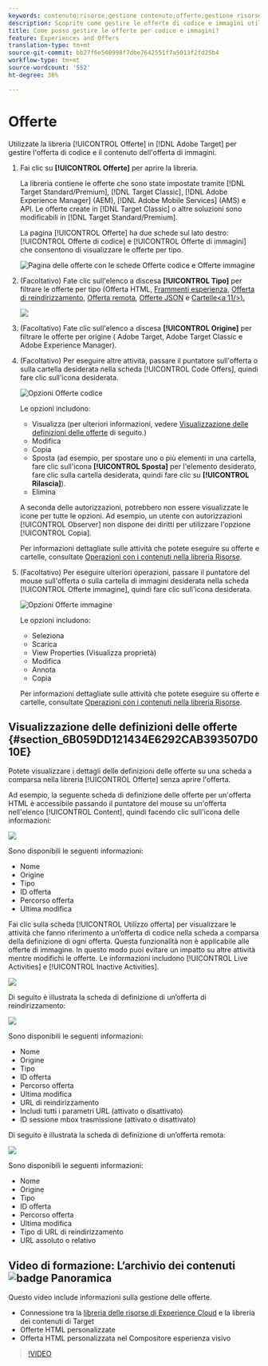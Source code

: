 ```yaml
---
keywords: contenuto;risorse;gestione contenuto;offerte;gestione risorse;inserire modalità selezione;modalità di selezione
description: Scoprite come gestire le offerte di codice e immagini utilizzando la libreria Offerte in  Adobe Target.
title: Come posso gestire le offerte per codice e immagini?
feature: Experiences and Offers
translation-type: tm+mt
source-git-commit: bb27f6e540998f7dbe7642551f7a5013f2fd25b4
workflow-type: tm+mt
source-wordcount: '552'
ht-degree: 36%

---
```



# Offerte

Utilizzate la libreria [!UICONTROL Offerte] in [!DNL Adobe Target] per gestire l&#39;offerta di codice e il contenuto dell&#39;offerta di immagini.

1. Fai clic su **[!UICONTROL Offerte]** per aprire la libreria.

   La libreria contiene le offerte che sono state impostate tramite [!DNL Target Standard/Premium], [!DNL Target Classic], [!DNL Adobe Experience Manager] (AEM), [!DNL Adobe Mobile Services] (AMS) e API. Le offerte create in [!DNL Target Classic] o altre soluzioni sono modificabili in [!DNL Target Standard/Premium].

   La pagina [!UICONTROL Offerte] ha due schede sul lato destro: [!UICONTROL Offerte di codice] e [!UICONTROL Offerte di immagini] che consentono di visualizzare le offerte per tipo.

   ![Pagina delle offerte con le schede Offerte codice e Offerte immagine](/help/c-experiences/c-manage-content/assets/offers-page.png)

1. (Facoltativo) Fate clic sull&#39;elenco a discesa **[!UICONTROL Tipo]** per filtrare le offerte per tipo (Offerta HTML, [Frammenti esperienza](/help/c-experiences/c-manage-content/aem-experience-fragments.md), [Offerta di reindirizzamento](/help/c-experiences/c-manage-content/offer-redirect.md), [Offerta remota](/help/c-experiences/c-manage-content/about-remote-offers.md), [Offerte JSON](/help/c-experiences/c-manage-content/create-json-offer.md) e [Cartelle&lt;a 11/>).](/help/c-experiences/c-manage-content/create-content-folder.md)

   ![](assets/offers_filter.png)

1. (Facoltativo) Fate clic sull&#39;elenco a discesa **[!UICONTROL Origine]** per filtrare le offerte per origine ( Adobe Target,  Adobe Target Classic e Adobe Experience Manager).

1. (Facoltativo) Per eseguire altre attività, passare il puntatore sull&#39;offerta o sulla cartella desiderata nella scheda [!UICONTROL Code Offers], quindi fare clic sull&#39;icona desiderata.

   ![Opzioni Offerte codice](assets/offer-picker-large.png)

   Le opzioni includono:

   * Visualizza (per ulteriori informazioni, vedere [Visualizzazione delle definizioni delle offerte](#section_6B059DD121434E6292CAB393507D010E) di seguito.)
   * Modifica
   * Copia
   * Sposta (ad esempio, per spostare uno o più elementi in una cartella, fare clic sull&#39;icona **[!UICONTROL Sposta]** per l&#39;elemento desiderato, fare clic sulla cartella desiderata, quindi fare clic su **[!UICONTROL Rilascia]**).
   * Elimina

   A seconda delle autorizzazioni, potrebbero non essere visualizzate le icone per tutte le opzioni. Ad esempio, un utente con autorizzazioni [!UICONTROL Observer] non dispone dei diritti per utilizzare l&#39;opzione [!UICONTROL Copia].

   Per informazioni dettagliate sulle attività che potete eseguire su offerte e cartelle, consultate [Operazioni con i contenuti nella libreria Risorse](/help/c-experiences/c-manage-content/assets-working.md).

1. (Facoltativo) Per eseguire ulteriori operazioni, passare il puntatore del mouse sull&#39;offerta o sulla cartella di immagini desiderata nella scheda [!UICONTROL Offerte immagine], quindi fare clic sull&#39;icona desiderata.

   ![Opzioni Offerte immagine](/help/c-experiences/c-manage-content/assets/image-offers-icons.png)

   Le opzioni includono:

   * Seleziona
   * Scarica
   * View Properties (Visualizza proprietà)
   * Modifica
   * Annota
   * Copia

   Per informazioni dettagliate sulle attività che potete eseguire su offerte e cartelle, consultate [Operazioni con i contenuti nella libreria Risorse](/help/c-experiences/c-manage-content/assets-working.md).

## Visualizzazione delle definizioni delle offerte {#section_6B059DD121434E6292CAB393507D010E}

Potete visualizzare i dettagli delle definizioni delle offerte su una scheda a comparsa nella libreria [!UICONTROL Offerte] senza aprire l&#39;offerta.

Ad esempio, la seguente scheda di definizione delle offerte per un&#39;offerta HTML è accessibile passando il puntatore del mouse su un&#39;offerta nell&#39;elenco [!UICONTROL Content], quindi facendo clic sull&#39;icona delle informazioni:

![](assets/offer-card-html.png)

Sono disponibili le seguenti informazioni:

* Nome
* Origine
* Tipo
* ID offerta
* Percorso offerta
* Ultima modifica

Fai clic sulla scheda [!UICONTROL Utilizzo offerta] per visualizzare le attività che fanno riferimento a un’offerta di codice nella scheda a comparsa della definizione di ogni offerta. Questa funzionalità non è applicabile alle offerte di immagine. In questo modo puoi evitare un impatto su altre attività mentre modifichi le offerte. Le informazioni includono [!UICONTROL Live Activities] e [!UICONTROL Inactive Activities].

![](assets/offer-card-usage.png)

Di seguito è illustrata la scheda di definizione di un’offerta di reindirizzamento:

![](assets/offer-card-redirect.png)

Sono disponibili le seguenti informazioni:

* Nome
* Origine
* Tipo
* ID offerta
* Percorso offerta
* Ultima modifica
* URL di reindirizzamento
* Includi tutti i parametri URL (attivato o disattivato)
* ID sessione mbox trasmissione (attivato o disattivato)

Di seguito è illustrata la scheda di definizione di un’offerta remota:

![](assets/offer-card-remote.png)

Sono disponibili le seguenti informazioni:

* Nome
* Origine
* Tipo
* ID offerta
* Percorso offerta
* Ultima modifica
* Tipo di URL di reindirizzamento
* URL assoluto o relativo

## Video di formazione: L’archivio dei contenuti  ![badge Panoramica](/help/assets/overview.png)

Questo video include informazioni sulla gestione delle offerte.

* Connessione tra la [libreria delle risorse di Experience Cloud](https://experienceleague.adobe.com/docs/core-services/interface/assets/creative-cloud.html) e la libreria dei contenuti di Target
* Offerte HTML personalizzate
* Offerta HTML personalizzata nel Compositore esperienza visivo

>[!VIDEO](https://video.tv.adobe.com/v/17387)